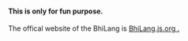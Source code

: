 <h4>This is only for fun purpose.</h4>
<p>The offical website of the BhiLang is <a href="https://bhailang.js.org/#playground">BhiLang.js.org .</a></p>
